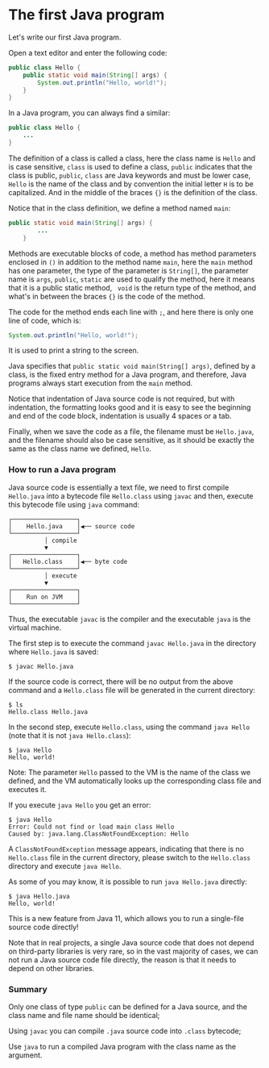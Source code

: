<!-- TRANSLATED by md-translate -->
# The first Java program

Let's write our first Java program.

Open a text editor and enter the following code:

```java
public class Hello {
    public static void main(String[] args) {
        System.out.println("Hello, world!");
    }
}
```

In a Java program, you can always find a similar:

```java
public class Hello {
    ...
}
```

The definition of a class is called a class, here the class name is `Hello` and is case sensitive, `class` is used to define a class, `public` indicates that the class is public, `public`, `class` are Java keywords and must be lower case, `Hello` is the name of the class and by convention the initial letter `H` is to be capitalized. And in the middle of the braces `{}` is the definition of the class.

Notice that in the class definition, we define a method named `main`:

```java
public static void main(String[] args) {
        ...
    }
```

Methods are executable blocks of code, a method has method parameters enclosed in `()` in addition to the method name `main`, here the `main` method has one parameter, the type of the parameter is `String[]`, the parameter name is `args`, `public`, `static` are used to qualify the method, here it means that it is a public static method, ` void` is the return type of the method, and what's in between the braces `{}` is the code of the method.

The code for the method ends each line with `;`, and here there is only one line of code, which is:

```java
System.out.println("Hello, world!");
```

It is used to print a string to the screen.

Java specifies that `public static void main(String[] args)`, defined by a class, is the fixed entry method for a Java program, and therefore, Java programs always start execution from the `main` method.

Notice that indentation of Java source code is not required, but with indentation, the formatting looks good and it is easy to see the beginning and end of the code block, indentation is usually 4 spaces or a tab.

Finally, when we save the code as a file, the filename must be `Hello.java`, and the filename should also be case sensitive, as it should be exactly the same as the class name we defined, `Hello`.

### How to run a Java program

Java source code is essentially a text file, we need to first compile `Hello.java` into a bytecode file `Hello.class` using `javac` and then, execute this bytecode file using `java` command:

```ascii
┌──────────────────┐
│    Hello.java    │◀── source code
└──────────────────┘
          │ compile
          ▼
┌──────────────────┐
│   Hello.class    │◀── byte code
└──────────────────┘
          │ execute
          ▼
┌──────────────────┐
│    Run on JVM    │
└──────────────────┘
```

Thus, the executable `javac` is the compiler and the executable `java` is the virtual machine.

The first step is to execute the command `javac Hello.java` in the directory where `Hello.java` is saved:

```plain
$ javac Hello.java
```

If the source code is correct, there will be no output from the above command and a `Hello.class` file will be generated in the current directory:

```plain
$ ls
Hello.class	Hello.java
```

In the second step, execute `Hello.class`, using the command `java Hello` (note that it is not `java Hello.class`):

```plain
$ java Hello
Hello, world!
```

Note: The parameter `Hello` passed to the VM is the name of the class we defined, and the VM automatically looks up the corresponding class file and executes it.

If you execute `java Hello` you get an error:

```plain
$ java Hello
Error: Could not find or load main class Hello
Caused by: java.lang.ClassNotFoundException: Hello
```

A `ClassNotFoundException` message appears, indicating that there is no `Hello.class` file in the current directory, please switch to the `Hello.class` directory and execute `java Hello`.

As some of you may know, it is possible to run `java Hello.java` directly:

```plain
$ java Hello.java 
Hello, world!
```

This is a new feature from Java 11, which allows you to run a single-file source code directly!

Note that in real projects, a single Java source code that does not depend on third-party libraries is very rare, so in the vast majority of cases, we can not run a Java source code file directly, the reason is that it needs to depend on other libraries.

### Summary

Only one class of type `public` can be defined for a Java source, and the class name and file name should be identical;

Using `javac` you can compile `.java` source code into `.class` bytecode;

Use `java` to run a compiled Java program with the class name as the argument.